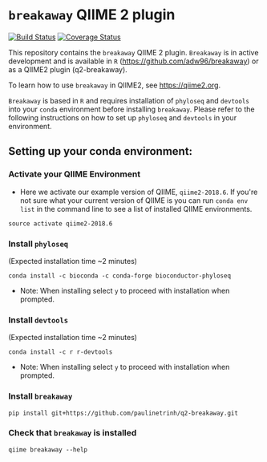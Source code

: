 # `breakaway` QIIME 2 plugin

[![Build Status](https://travis-ci.org/qiime2/q2-breakaway.svg?branch=master)](https://travis-ci.org/qiime2/q2-breakaway)
[![Coverage Status](https://coveralls.io/repos/github/qiime2/q2-breakaway/badge.svg?branch=master)](https://coveralls.io/github/qiime2/q2-breakaway?branch=master)

This repository contains the `breakaway` QIIME 2 plugin. `Breakaway` is in active development and is available in `R` (https://github.com/adw96/breakaway) or as a QIIME2 plugin (q2-breakaway).

To learn how to use `breakaway` in QIIME2, see https://qiime2.org.

`Breakaway` is based in `R` and requires installation of `phyloseq` and `devtools` into your `conda` environment before installing `breakaway`. Please refer to the following instructions on how to set up `phyloseq` and `devtools` in your environment.

## Setting up your conda environment:

### Activate your QIIME Environment
- Here we activate our example version of QIIME, `qiime2-2018.6`. If you're not sure what your current version of QIIME is you can run `conda env list` in the command line to see a list of installed QIIME environments.

```source activate qiime2-2018.6```

### Install `phyloseq`
(Expected installation time ~2 minutes)

```conda install -c bioconda -c conda-forge bioconductor-phyloseq```

- Note: When installing select `y` to proceed with installation when prompted.


### Install `devtools` <br>
(Expected installation time ~2 minutes)

```conda install -c r r-devtools```
- Note: When installing select `y` to proceed with installation when prompted.


### Install `breakaway` <br>
```pip install git+https://github.com/paulinetrinh/q2-breakaway.git```

### Check that `breakaway` is installed <br>
```qiime breakaway --help```
